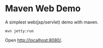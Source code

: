 Maven Web Demo
============

A simplest web(jsp/servlet) demo with maven.

```
mvn jetty:run
```

Open <http://localhost:8080/>.
